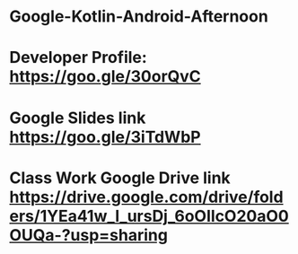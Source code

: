 # Google-Kotlin-Android-Afternoon
# Developer Profile: https://goo.gle/30orQvC
# Google Slides link https://goo.gle/3iTdWbP
# Class Work Google Drive link https://drive.google.com/drive/folders/1YEa41w_l_ursDj_6oOIlcO20aO0OUQa-?usp=sharing

